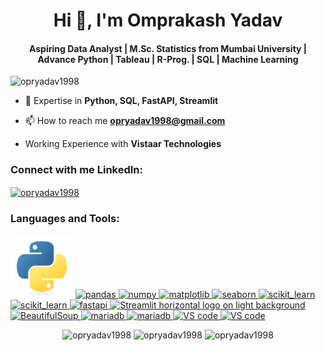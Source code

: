 <h1 align="center">Hi 👋, I'm Omprakash Yadav</h1>
<h4 align="center">Aspiring Data Analyst | M.Sc. Statistics from Mumbai University | Advance Python | Tableau | R-Prog. | SQL | Machine Learning </h4>

<p align="left"> <img src="https://komarev.com/ghpvc/?username=opryadav1998&label=Profile%20views&color=0e75b6&style=flat" alt="opryadav1998" /> </p>

- 💬 Expertise in **Python, SQL, FastAPI, Streamlit**

- 📫 How to reach me **opryadav1998@gmail.com**

- Working Experience with **Vistaar Technologies**

<h3 align="left">Connect with me LinkedIn:</h3><p align="left">
<a href="https://www.linkedin.com/in/omprakash-yadav-6368821aa/" target="blank"><img align="center" src="https://encrypted-tbn0.gstatic.com/images?q=tbn:ANd9GcQHhOizsi-L6oEOGqhKsYP7nXwtHhfomIK86R90LlrY&s" alt="opryadav1998" height="30" width="40" /></a>


<h3 align="left">Languages and Tools:</h3>
<p align="left"> 
</a> <a href="https://www.python.org" target="_blank"> <img src="https://raw.githubusercontent.com/devicons/devicon/master/icons/python/python-original.svg" alt="python" width="" height="100"/></a> <a href="https://pandas.pydata.org/" target="_blank"> <img src="https://seeklogo.com/images/P/pandas-logo-56829C6445-seeklogo.com.png" alt="pandas" width="" height="100"/></a><a href="https://numpy.org/" target="_blank"> <img src="https://upload.wikimedia.org/wikipedia/commons/3/31/NumPy_logo_2020.svg" alt="numpy" width="" height="100"/> </a>
<a href="https://matplotlib.org/" target="_blank"> <img src="https://matplotlib.org/stable/_static/images/logo_dark.svg" alt="matplotlib" width="" height="100"/> </a><a href="https://seaborn.pydata.org/#" target="_blank"> <img src="https://seaborn.pydata.org/_static/logo-wide-lightbg.svg" alt="seaborn" width="" height="100"/> </a><a href="https://scikit-learn.org/" target="_blank"> <img src="https://upload.wikimedia.org/wikipedia/commons/0/05/Scikit_learn_logo_small.svg" alt="scikit_learn" width="" height="100"/> </a><a href="https://www.statsmodels.org/stable/index.html" target="_blank"> <img src="https://www.statsmodels.org/stable/_images/statsmodels-logo-v2-horizontal.svg" alt="scikit_learn" width="" height="100"/> </a><a href="https://fastapi.tiangolo.com/lo/" target="_blank"> <img src="https://fastapi.tiangolo.com/img/logo-margin/logo-teal.png" alt="fastapi" width="" height="100"/> </a> <a href="https://www.statsmodels.org/stable/index.html" target="_blank"> <img src="https://streamlit.io/images/brand/streamlit-logo-primary-colormark-lighttext.png" alt="Streamlit horizontal logo on light background" class="bg-white border border-gray-50 rounded-lg"  width="" height="100"/> </a> <a href="https://www.crummy.com/software/BeautifulSoup/" target="_blank"> <img src="https://www.crummy.com/software/BeautifulSoup/10.1.jpg" alt="BeautifulSoup" width="" height="100"/> </a><a href="https://mariadb.org/" target="_blank"> <img src="https://mariadb.org/wp-content/themes/twentynineteen-child/icons/mariadb_org_rgb_h.svg" alt="mariadb" width="" height="100"/> </a><a href="https://www.sqlite.org/index.html" target="_blank"> <img src="https://www.sqlite.org/images/sqlite370_banner.gif" alt="mariadb" width="" height="100"/> </a><a href="https://code.visualstudio.com/" target="_blank"> <img src="https://code.visualstudio.com/assets/images/code-stable.png" alt="VS code" width="" height="100"/> </a>
<a href="https://www.linux.org/" target="_blank"> <img src="https://1000logos.net/wp-content/uploads/2017/03/LINUX-LOGO.png" alt="VS code" width="" height="100"/> </a>





















<p align="center"><a><img src="https://github-readme-stats.vercel.app/api/top-langs?username=opryadav1998&show_icons=true&locale=en" height="200" alt="opryadav1998"/></a> <a><img src="https://github-readme-stats.vercel.app/api?username=opryadav1998&show_icons=true&locale=en" alt="opryadav1998" height="200"/></a> <a><img src="https://github-readme-streak-stats.herokuapp.com/?user=opryadav1998&" alt="opryadav1998" height="200"/></a></p>


